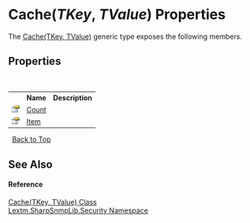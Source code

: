 # Cache(*TKey*, *TValue*) Properties
 

The <a href="T_Lextm_SharpSnmpLib_Security_Cache_2">Cache(TKey, TValue)</a> generic type exposes the following members.


## Properties
&nbsp;<table><tr><th></th><th>Name</th><th>Description</th></tr><tr><td>![Public property](media/pubproperty.gif "Public property")</td><td><a href="P_Lextm_SharpSnmpLib_Security_Cache_2_Count">Count</a></td><td /></tr><tr><td>![Public property](media/pubproperty.gif "Public property")</td><td><a href="P_Lextm_SharpSnmpLib_Security_Cache_2_Item">Item</a></td><td /></tr></table>&nbsp;
<a href="#cache(*tkey*,-*tvalue*)-properties">Back to Top</a>

## See Also


#### Reference
<a href="T_Lextm_SharpSnmpLib_Security_Cache_2">Cache(TKey, TValue) Class</a><br /><a href="N_Lextm_SharpSnmpLib_Security">Lextm.SharpSnmpLib.Security Namespace</a><br />